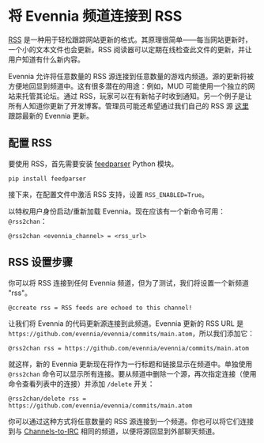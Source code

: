# 将 Evennia 频道连接到 RSS

[RSS](https://en.wikipedia.org/wiki/RSS) 是一种用于轻松跟踪网站更新的格式。其原理很简单——每当网站更新时，一个小的文本文件也会更新。RSS 阅读器可以定期在线检查此文件的更新，并让用户知道有什么新内容。

Evennia 允许将任意数量的 RSS 源连接到任意数量的游戏内频道。源的更新将被方便地回显到频道中。这有很多潜在的用途：例如，MUD 可能使用一个独立的网站来托管其论坛。通过 RSS，玩家可以在有新帖子时收到通知。另一个例子是让所有人知道你更新了开发博客。管理员可能还希望通过我们自己的 RSS 源 [这里](https://code.google.com/feeds/p/evennia/updates/basic) 跟踪最新的 Evennia 更新。

## 配置 RSS

要使用 RSS，首先需要安装 [feedparser](https://code.google.com/p/feedparser/) Python 模块。

```
pip install feedparser
```

接下来，在配置文件中激活 RSS 支持，设置 `RSS_ENABLED=True`。

以特权用户身份启动/重新加载 Evennia。现在应该有一个新命令可用：`@rss2chan`：

```
@rss2chan <evennia_channel> = <rss_url>
```

## RSS 设置步骤

你可以将 RSS 连接到任何 Evennia 频道，但为了测试，我们将设置一个新频道 "rss"。

```
@ccreate rss = RSS feeds are echoed to this channel!
```

让我们将 Evennia 的代码更新源连接到此频道。Evennia 更新的 RSS URL 是 `https://github.com/evennia/evennia/commits/main.atom`，所以我们添加它：

```
@rss2chan rss = https://github.com/evennia/evennia/commits/main.atom
```

就这样，新的 Evennia 更新现在将作为一行标题和链接显示在频道中。单独使用 `@rss2chan` 命令可以显示所有连接。要从频道中删除一个源，再次指定连接（使用命令查看列表中的连接）并添加 `/delete` 开关：

```
@rss2chan/delete rss = https://github.com/evennia/evennia/commits/main.atom
```

你可以通过这种方式将任意数量的 RSS 源连接到一个频道。你也可以将它们连接到与 [Channels-to-IRC](./Channels-to-IRC.md) 相同的频道，以便将源回显到外部聊天频道。
